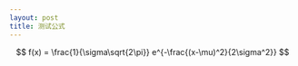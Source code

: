 ```yaml
---
layout: post
title: 测试公式
---
```


<script src="https://polyfill.io/v3/polyfill.min.js?features=es6"></script>
<script async src="https://cdnjs.cloudflare.com/ajax/libs/mathjax/2.7.5/MathJax.js?config=TeX-MML-AM_CHTML"></script>

$$
f(x) = \frac{1}{\sigma\sqrt{2\pi}} e^{-\frac{(x-\mu)^2}{2\sigma^2}}
$$
